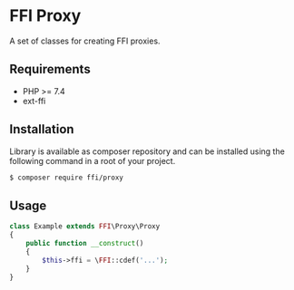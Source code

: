 # FFI Proxy

A set of classes for creating FFI proxies.

## Requirements

- PHP >= 7.4
- ext-ffi

## Installation

Library is available as composer repository and can be installed using the 
following command in a root of your project.

```sh
$ composer require ffi/proxy
```

## Usage

```php
class Example extends FFI\Proxy\Proxy
{
    public function __construct()
    {
        $this->ffi = \FFI::cdef('...');
    }
}
```
